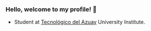 ### Hello, welcome to my profile! 👋

- Student at [Tecnológico del Azuay](https://www.tecazuay.edu.ec/) University Institute.
